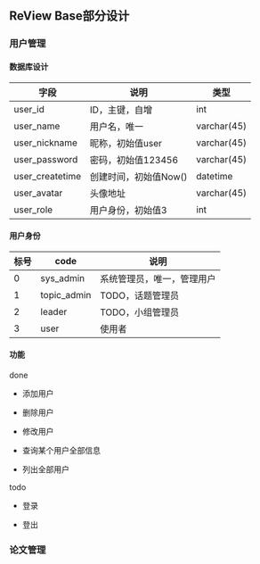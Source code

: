 ## ReView Base部分设计

### 用户管理

#### 数据库设计

| 字段            | 说明                  | 类型        |
| --------------- | --------------------- | ----------- |
| user_id         | ID，主键，自增        | int         |
| user_name       | 用户名，唯一          | varchar(45) |
| user_nickname   | 昵称，初始值user      | varchar(45) |
| user_password   | 密码，初始值123456    | varchar(45) |
| user_createtime | 创建时间，初始值Now() | datetime    |
| user_avatar     | 头像地址              | varchar(45) |
| user_role       | 用户身份，初始值3     | int         |



#### 用户身份

| 标号 | code        | 说明                       |
| ---- | ----------- | -------------------------- |
| 0    | sys_admin   | 系统管理员，唯一，管理用户 |
| 1    | topic_admin | TODO，话题管理员           |
| 2    | leader      | TODO，小组管理员           |
| 3    | user        | 使用者                     |



#### 功能

done

- 添加用户

- 删除用户

- 修改用户
- 查询某个用户全部信息
- 列出全部用户

todo

- 登录

- 登出

### 论文管理



